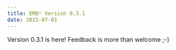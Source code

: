 ```yaml
---
title: EMB² Version 0.3.1
date: 2015-07-01
---
```

Version 0.3.1 is here! Feedback is more than welcome ;-)
